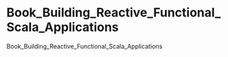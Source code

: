 # Book_Building_Reactive_Functional_Scala_Applications
Book_Building_Reactive_Functional_Scala_Applications
